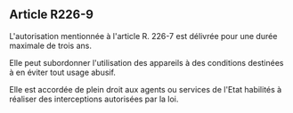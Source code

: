 Article R226-9
----
L'autorisation mentionnée à l'article R. 226-7 est délivrée pour une durée
maximale de trois ans.

Elle peut subordonner l'utilisation des appareils à des conditions destinées à
en éviter tout usage abusif.

Elle est accordée de plein droit aux agents ou services de l'Etat habilités à
réaliser des interceptions autorisées par la loi.
